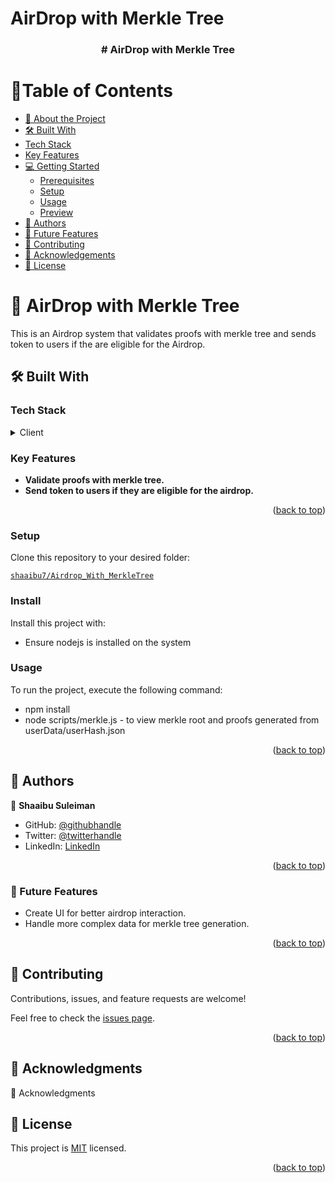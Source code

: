 # AirDrop with Merkle Tree

<a name="readme-top"></a>

<div align="center">

  <h3><b># AirDrop with Merkle Tree</b></h3>

</div>

# 📗Table of Contents

- [📖 About the Project](#about-project)
- [🛠 Built With](#built-with)
- [Tech Stack](#tech-stack)
- [Key Features](#key-features)
- [💻 Getting Started](#getting-started)
  - [Prerequisites](#prerequisites)
  - [Setup](#setup)
  - [Usage](#usage)
  - [Preview](#preview)
- [👥 Authors](#authors)
- [🔮 Future Features](#future-features)
- [🤝 Contributing](#contributing)
- [🙏 Acknowledgements](#acknowledgements)
- [📝 License](#license)

<!-- PROJECT DESCRIPTION -->

# 📖 AirDrop with Merkle Tree <a name="about-project"></a>

This is an Airdrop system that validates proofs with merkle tree and sends token to users if the are eligible for the Airdrop.


## 🛠 Built With <a name="built-with"></a>

### Tech Stack <a name="tech-stack"></a>

<details>
  <summary>Client</summary>
  <ul>
    <li>Solidity</li>
    <li>NodeJS</li>
    <li>Javascript</li>
  </ul>
</details>

<!-- Features -->

### Key Features <a name="key-features"></a>

- **Validate proofs with merkle tree.**
- **Send token to users if they are eligible for the airdrop.**

<p align="right">(<a href="#readme-top">back to top</a>)</p>


### Setup

Clone this repository to your desired folder:

[`shaaibu7/Airdrop_With_MerkleTree`](https://github.com/shaaibu7/Airdrop_With_MerkleTree.git)

### Install

Install this project with:
- Ensure nodejs is installed on the system

### Usage

To run the project, execute the following command:
- npm install
- node scripts/merkle.js -  to view merkle root and proofs generated from userData/userHash.json

<p align="right">(<a href="#readme-top">back to top</a>)</p>


<!-- AUTHORS -->

## 👥 Authors <a name="authors"></a>

👤 **Shaaibu Suleiman**
- GitHub: [@githubhandle](https://github.com/shaaibu7)
- Twitter: [@twitterhandle](https://twitter.com/SuleimanShaaibu?t=EAqVJrP59poEb2W46kK9vg&s=09)
- LinkedIn: [LinkedIn](https://www.linkedin.com/in/shaaibu-suleiman-119271206)

<p align="right">(<a href="#readme-top">back to top</a>)</p>

<!-- FUTURE FEATURES -->

### 🔮 Future Features <a name="future-features"></a>

- Create UI for better airdrop interaction.
- Handle more complex data for merkle tree generation.
<p align="right">(<a href="#readme-top">back to top</a>)</p>

<!-- CONTRIBUTING -->

## 🤝 Contributing <a name="contributing"></a>

Contributions, issues, and feature requests are welcome!

Feel free to check the [issues page](../../issues/).

<p align="right">(<a href="#readme-top">back to top</a>)</p>

<!-- ACKNOWLEDGMENTS -->

## 🙏 Acknowledgments <a name="acknowledgements"></a>

🙏 Acknowledgments

<!-- LICENSE -->

## 📝 License <a name="license"></a>

This project is [MIT](./MIT.md) licensed.

<p align="right">(<a href="#readme-top">back to top</a>)</p>
